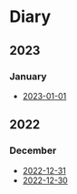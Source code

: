 # Diary

## 2023

### January

- [2023-01-01](2023-01-01)

## 2022

### December

- [2022-12-31](2022-12-31)
- [2022-12-30](2022-12-30)
